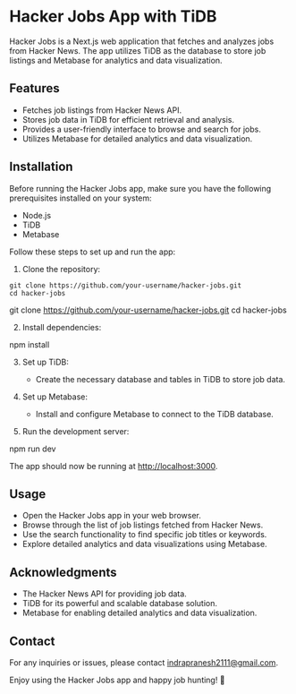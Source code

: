 # Hacker Jobs App with TiDB

Hacker Jobs is a Next.js web application that fetches and analyzes jobs from Hacker News. The app utilizes TiDB as the database to store job listings and Metabase for analytics and data visualization.

## Features

- Fetches job listings from Hacker News API.
- Stores job data in TiDB for efficient retrieval and analysis.
- Provides a user-friendly interface to browse and search for jobs.
- Utilizes Metabase for detailed analytics and data visualization.

## Installation

Before running the Hacker Jobs app, make sure you have the following prerequisites installed on your system:

- Node.js
- TiDB
- Metabase

Follow these steps to set up and run the app:

1. Clone the repository:

```
git clone https://github.com/your-username/hacker-jobs.git
cd hacker-jobs
```

git clone https://github.com/your-username/hacker-jobs.git
cd hacker-jobs

2. Install dependencies:

npm install


3. Set up TiDB:

   - Create the necessary database and tables in TiDB to store job data.

4. Set up Metabase:

   - Install and configure Metabase to connect to the TiDB database.

5. Run the development server:

npm run dev

The app should now be running at [http://localhost:3000](http://localhost:3000).

## Usage

- Open the Hacker Jobs app in your web browser.
- Browse through the list of job listings fetched from Hacker News.
- Use the search functionality to find specific job titles or keywords.
- Explore detailed analytics and data visualizations using Metabase.

## Acknowledgments

- The Hacker News API for providing job data.
- TiDB for its powerful and scalable database solution.
- Metabase for enabling detailed analytics and data visualization.

## Contact

For any inquiries or issues, please contact [indrapranesh2111@gmail.com](mailto:indrapranesh2111@gmail.com).

Enjoy using the Hacker Jobs app and happy job hunting! 🚀
